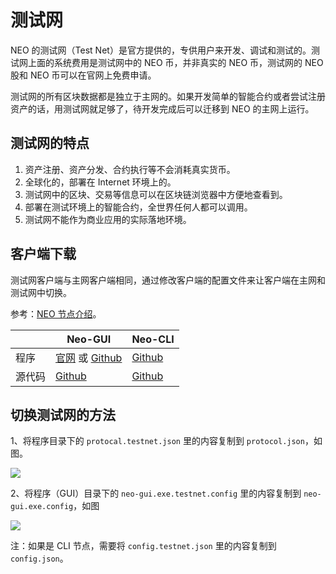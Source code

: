 # 测试网

NEO 的测试网（Test Net）是官方提供的，专供用户来开发、调试和测试的。测试网上面的系统费用是测试网中的 NEO 币，并非真实的 NEO 币，测试网的 NEO 股和 NEO 币可以在官网上免费申请。

测试网的所有区块数据都是独立于主网的。如果开发简单的智能合约或者尝试注册资产的话，用测试网就足够了，待开发完成后可以迁移到 NEO 的主网上运行。

## 测试网的特点

1. 资产注册、资产分发、合约执行等不会消耗真实货币。
2. 全球化的，部署在 Internet 环境上的。
3. 测试网中的区块、交易等信息可以在区块链浏览器中方便地查看到。
4. 部署在测试环境上的智能合约，全世界任何人都可以调用。
5. 测试网不能作为商业应用的实际落地环境。

## 客户端下载

测试网客户端与主网客户端相同，通过修改客户端的配置文件来让客户端在主网和测试网中切换。

参考：[NEO 节点介绍](introduction.md)。

|      | Neo-GUI                        | Neo-CLI                        |
| ---- | ---------------------------------------- | ---------------------------------------- |
| 程序   | [官网](https://www.neo.org/download) 或 [Github](https://github.com/neo-project/neo-gui/releases) | [Github](https://github.com/neo-project/neo-cli/releases) |
| 源代码  | [Github](https://github.com/neo-project/neo-gui) | [Github](https://github.com/neo-project/neo-cli) |

## 切换测试网的方法

1、将程序目录下的 `protocal.testnet.json` 里的内容复制到 `protocol.json`，如图。

![](~/images/2017-06-08_14-16-35.png)

2、将程序（GUI）目录下的 `neo-gui.exe.testnet.config` 里的内容复制到 `neo-gui.exe.config`，如图

![](~/images/2017-06-08_14-16-12.png)

注：如果是 CLI 节点，需要将 `config.testnet.json` 里的内容复制到 `config.json`。



